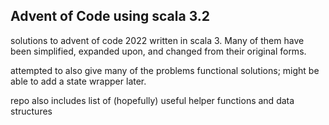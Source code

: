 ## Advent of Code using scala 3.2

solutions to advent of code 2022 written in scala 3. Many of them have been simplified, expanded upon, and changed from their original forms.

attempted to also give many of the problems functional solutions; might be able to add a state wrapper later.

repo also includes list of (hopefully) useful helper functions and data structures